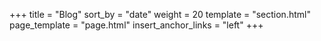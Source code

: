 +++
title = "Blog"
sort_by = "date"
weight = 20
template = "section.html"
page_template = "page.html"
insert_anchor_links = "left"
+++
